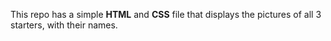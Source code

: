 This repo has a simple **HTML** and **CSS** file that displays the pictures of all 3 starters, with their names.


